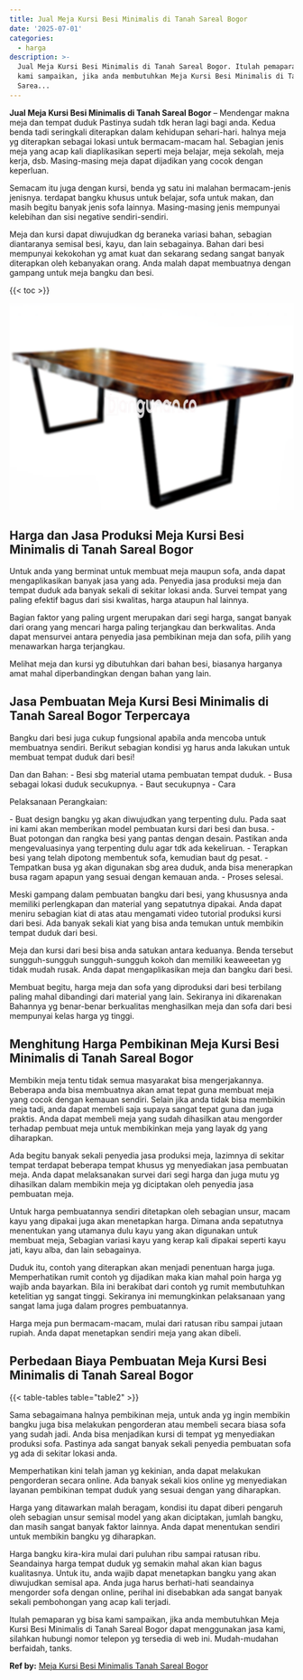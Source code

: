 ```yaml
---
title: Jual Meja Kursi Besi Minimalis di Tanah Sareal Bogor
date: '2025-07-01'
categories:
  - harga
description: >-
  Jual Meja Kursi Besi Minimalis di Tanah Sareal Bogor. Itulah pemaparan yg bisa
  kami sampaikan, jika anda membutuhkan Meja Kursi Besi Minimalis di Tanah
  Sarea...
---
```


**Jual Meja Kursi Besi Minimalis di Tanah Sareal Bogor** – Mendengar makna meja dan tempat duduk Pastinya sudah tdk heran lagi bagi anda. Kedua benda tadi seringkali diterapkan dalam kehidupan sehari-hari. halnya meja yg diterapkan sebagai lokasi untuk bermacam-macam hal. Sebagian jenis meja yang acap kali diaplikasikan seperti meja belajar, meja sekolah, meja kerja, dsb. Masing-masing meja dapat dijadikan yang cocok dengan keperluan.

Semacam itu juga dengan kursi, benda yg satu ini malahan bermacam-jenis jenisnya. terdapat bangku khusus untuk belajar, sofa untuk makan, dan masih begitu banyak jenis sofa lainnya. Masing-masing jenis mempunyai kelebihan dan sisi negative sendiri-sendiri.

Meja dan kursi dapat diwujudkan dg beraneka variasi bahan, sebagian diantaranya semisal besi, kayu, dan lain sebagainya. Bahan dari besi mempunyai kekokohan yg amat kuat dan sekarang sedang sangat banyak diterapkan oleh kebanyakan orang. Anda malah dapat membuatnya dengan gampang untuk meja bangku dan besi.

{{< toc >}}

![Jual Meja Kursi Besi Minimalis di Tanah Sareal Bogor](/images/jual-meja-besi-murah23.png)

## Harga dan Jasa Produksi Meja Kursi Besi Minimalis di Tanah Sareal Bogor

Untuk anda yang berminat untuk membuat meja maupun sofa, anda dapat mengaplikasikan banyak jasa yang ada. Penyedia jasa produksi meja dan tempat duduk ada banyak sekali di sekitar lokasi anda. Survei tempat yang paling efektif bagus dari sisi kwalitas, harga ataupun hal lainnya.

Bagian faktor yang paling urgent merupakan dari segi harga, sangat banyak dari orang yang mencari harga paling terjangkau dan berkwalitas. Anda dapat mensurvei antara penyedia jasa pembikinan meja dan sofa, pilih yang menawarkan harga terjangkau.

Melihat meja dan kursi yg dibutuhkan dari bahan besi, biasanya harganya amat mahal diperbandingkan dengan bahan yang lain.

## Jasa Pembuatan Meja Kursi Besi Minimalis di Tanah Sareal Bogor Terpercaya

Bangku dari besi juga cukup fungsional apabila anda mencoba untuk membuatnya sendiri. Berikut sebagian kondisi yg harus anda lakukan untuk membuat tempat duduk dari besi!

Dan dan Bahan: - Besi sbg material utama pembuatan tempat duduk. - Busa sebagai lokasi duduk secukupnya. - Baut secukupnya - Cara

Pelaksanaan Perangkaian:

\- Buat design bangku yg akan diwujudkan yang terpenting dulu. Pada saat ini kami akan memberikan model pembuatan kursi dari besi dan busa. - Buat potongan dan rangka besi yang pantas dengan desain. Pastikan anda mengevaluasinya yang terpenting dulu agar tdk ada kekeliruan. - Terapkan besi yang telah dipotong membentuk sofa, kemudian baut dg pesat. - Tempatkan busa yg akan digunakan sbg area duduk, anda bisa menerapkan busa ragam apapun yang sesuai dengan kemauan anda. - Proses selesai.

Meski gampang dalam pembuatan bangku dari besi, yang khususnya anda memiliki perlengkapan dan material yang sepatutnya dipakai. Anda dapat meniru sebagian kiat di atas atau mengamati video tutorial produksi kursi dari besi. Ada banyak sekali kiat yang bisa anda temukan untuk membikin tempat duduk dari besi.

Meja dan kursi dari besi bisa anda satukan antara keduanya. Benda tersebut sungguh-sungguh sungguh-sungguh kokoh dan memiliki keaweeetan yg tidak mudah rusak. Anda dapat mengaplikasikan meja dan bangku dari besi.

Membuat begitu, harga meja dan sofa yang diproduksi dari besi terbilang paling mahal dibandingi dari material yang lain. Sekiranya ini dikarenakan Bahannya yg benar-benar berkualitas menghasilkan meja dan sofa dari besi mempunyai kelas harga yg tinggi.

## Menghitung Harga Pembikinan Meja Kursi Besi Minimalis di Tanah Sareal Bogor

Membikin meja tentu tidak semua masyarakat bisa mengerjakannya. Beberapa anda bisa membuatnya akan amat tepat guna membuat meja yang cocok dengan kemauan sendiri. Selain jika anda tidak bisa membikin meja tadi, anda dapat membeli saja supaya sangat tepat guna dan juga praktis. Anda dapat membeli meja yang sudah dihasilkan atau mengorder terhadap pembuat meja untuk membikinkan meja yang layak dg yang diharapkan.

Ada begitu banyak sekali penyedia jasa produksi meja, lazimnya di sekitar tempat terdapat beberapa tempat khusus yg menyediakan jasa pembuatan meja. Anda dapat melaksanakan survei dari segi harga dan juga mutu yg dihasilkan dalam membikin meja yg diciptakan oleh penyedia jasa pembuatan meja.

Untuk harga pembuatannya sendiri ditetapkan oleh sebagian unsur, macam kayu yang dipakai juga akan menetapkan harga. Dimana anda sepatutnya menentukan yang utamanya dulu kayu yang akan digunakan untuk membuat meja, Sebagian variasi kayu yang kerap kali dipakai seperti kayu jati, kayu alba, dan lain sebagainya.

Duduk itu, contoh yang diterapkan akan menjadi penentuan harga juga. Memperhatikan rumit contoh yg dijadikan maka kian mahal poin harga yg wajib anda bayarkan. Bila ini berakibat dari contoh yg rumit membutuhkan ketelitian yg sangat tinggi. Sekiranya ini memungkinkan pelaksanaan yang sangat lama juga dalam progres pembuatannya.

Harga meja pun bermacam-macam, mulai dari ratusan ribu sampai jutaan rupiah. Anda dapat menetapkan sendiri meja yang akan dibeli.

## Perbedaan Biaya Pembuatan Meja Kursi Besi Minimalis di Tanah Sareal Bogor

{{< table-tables table="table2" >}}

Sama sebagaimana halnya pembikinan meja, untuk anda yg ingin membikin bangku juga bisa melakukan pengorderan atau membeli secara biasa sofa yang sudah jadi. Anda bisa menjadikan kursi di tempat yg menyediakan produksi sofa. Pastinya ada sangat banyak sekali penyedia pembuatan sofa yg ada di sekitar lokasi anda.

Memperhatikan kini telah jaman yg kekinian, anda dapat melakukan pengorderan secara online. Ada banyak sekali kios online yg menyediakan layanan pembikinan tempat duduk yang sesuai dengan yang diharapkan.

Harga yang ditawarkan malah beragam, kondisi itu dapat diberi pengaruh oleh sebagian unsur semisal model yang akan diciptakan, jumlah bangku, dan masih sangat banyak faktor lainnya. Anda dapat menentukan sendiri untuk membikin bangku yg diharapkan.

Harga bangku kira-kira mulai dari puluhan ribu sampai ratusan ribu. Seandainya harga tempat duduk yg semakin mahal akan kian bagus kualitasnya. Untuk itu, anda wajib dapat menetapkan bangku yang akan diwujudkan semisal apa. Anda juga harus berhati-hati seandainya mengorder sofa dengan online, perihal ini disebabkan ada sangat banyak sekali pembohongan yang acap kali terjadi.

Itulah pemaparan yg bisa kami sampaikan, jika anda membutuhkan Meja Kursi Besi Minimalis di Tanah Sareal Bogor dapat menggunakan jasa kami, silahkan hubungi nomor telepon yg tersedia di web ini. Mudah-mudahan berfaidah, tanks.

**Ref by:** [Meja Kursi Besi Minimalis Tanah Sareal Bogor](https://id.wikipedia.org/wiki/Meja)
